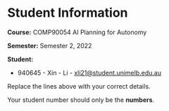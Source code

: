 # Student Information

**Course:** COMP90054 AI Planning for Autonomy

**Semester:** Semester 2, 2022

**Student:**

* 940645 - Xin - Li - xli21@student.unimelb.edu.au

Replace the lines above with your correct details.

Your student number should only be the **numbers**.

